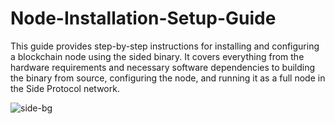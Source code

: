 # Node-Installation-Setup-Guide
This guide provides step-by-step instructions for installing and configuring a blockchain node using the sided binary. It covers everything from the hardware requirements and necessary software dependencies to building the binary from source, configuring the node, and running it as a full node in the Side Protocol network.

![side-bg](https://github.com/user-attachments/assets/82810345-a1ea-4910-81e3-4078c0926c9a)

